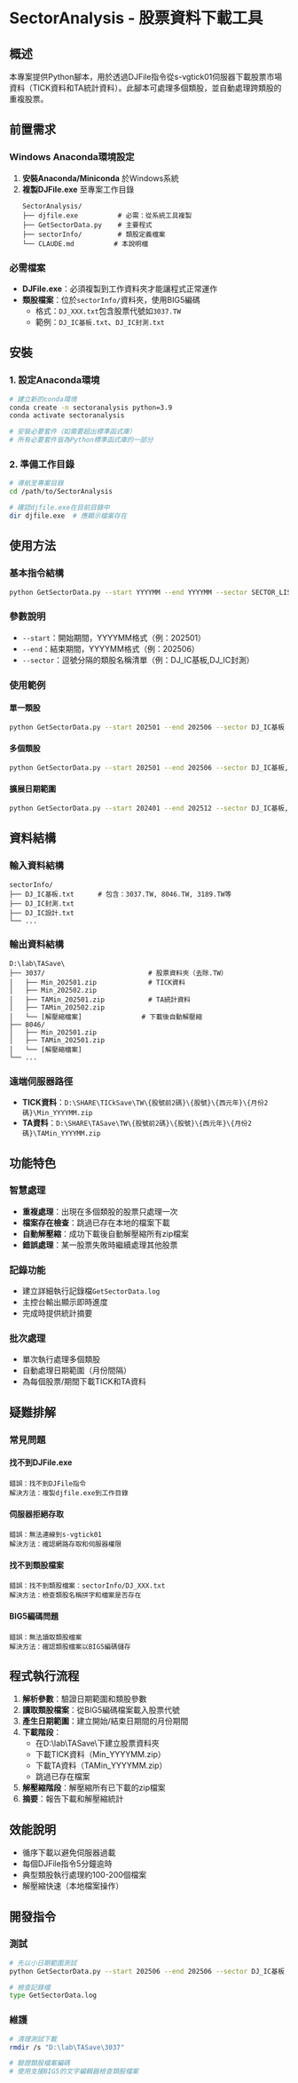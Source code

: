 # SectorAnalysis - 股票資料下載工具

## 概述
本專案提供Python腳本，用於透過DJFile指令從s-vgtick01伺服器下載股票市場資料（TICK資料和TA統計資料）。此腳本可處理多個類股，並自動處理跨類股的重複股票。

## 前置需求

### Windows Anaconda環境設定
1. **安裝Anaconda/Miniconda** 於Windows系統
2. **複製DJFile.exe** 至專案工作目錄
   ```
   SectorAnalysis/
   ├── djfile.exe          # 必需：從系統工具複製
   ├── GetSectorData.py    # 主要程式
   ├── sectorInfo/         # 類股定義檔案
   └── CLAUDE.md          # 本說明檔
   ```

### 必需檔案
- **DJFile.exe**：必須複製到工作資料夾才能讓程式正常運作
- **類股檔案**：位於`sectorInfo/`資料夾，使用BIG5編碼
  - 格式：`DJ_XXX.txt`包含股票代號如`3037.TW`
  - 範例：`DJ_IC基板.txt`、`DJ_IC封測.txt`

## 安裝

### 1. 設定Anaconda環境
```bash
# 建立新的conda環境
conda create -n sectoranalysis python=3.9
conda activate sectoranalysis

# 安裝必要套件（如需要超出標準函式庫）
# 所有必要套件皆為Python標準函式庫的一部分
```

### 2. 準備工作目錄
```bash
# 導航至專案目錄
cd /path/to/SectorAnalysis

# 確認djfile.exe在目前目錄中
dir djfile.exe  # 應顯示檔案存在
```

## 使用方法

### 基本指令結構
```bash
python GetSectorData.py --start YYYYMM --end YYYYMM --sector SECTOR_LIST
```

### 參數說明
- `--start`：開始期間，YYYYMM格式（例：202501）
- `--end`：結束期間，YYYYMM格式（例：202506）
- `--sector`：逗號分隔的類股名稱清單（例：DJ_IC基板,DJ_IC封測）

### 使用範例

#### 單一類股
```bash
python GetSectorData.py --start 202501 --end 202506 --sector DJ_IC基板
```

#### 多個類股
```bash
python GetSectorData.py --start 202501 --end 202506 --sector DJ_IC基板,DJ_IC封測,DJ_IC設計
```

#### 擴展日期範圍
```bash
python GetSectorData.py --start 202401 --end 202512 --sector DJ_IC基板,DJ_MLCC,DJ_PCB設備
```

## 資料結構

### 輸入資料結構
```
sectorInfo/
├── DJ_IC基板.txt      # 包含：3037.TW, 8046.TW, 3189.TW等
├── DJ_IC封測.txt      
├── DJ_IC設計.txt
└── ...
```

### 輸出資料結構
```
D:\lab\TASave\
├── 3037/                          # 股票資料夾（去除.TW）
│   ├── Min_202501.zip             # TICK資料
│   ├── Min_202502.zip
│   ├── TAMin_202501.zip           # TA統計資料
│   ├── TAMin_202502.zip
│   └── [解壓縮檔案]               # 下載後自動解壓縮
├── 8046/
│   ├── Min_202501.zip
│   ├── TAMin_202501.zip
│   └── [解壓縮檔案]
└── ...
```

### 遠端伺服器路徑
- **TICK資料**：`D:\SHARE\TICkSave\TW\{股號前2碼}\{股號}\{西元年}\{月份2碼}\Min_YYYYMM.zip`
- **TA資料**：`D:\SHARE\TASave\TW\{股號前2碼}\{股號}\{西元年}\{月份2碼}\TAMin_YYYYMM.zip`

## 功能特色

### 智慧處理
- **重複處理**：出現在多個類股的股票只處理一次
- **檔案存在檢查**：跳過已存在本地的檔案下載
- **自動解壓縮**：成功下載後自動解壓縮所有zip檔案
- **錯誤處理**：某一股票失敗時繼續處理其他股票

### 記錄功能
- 建立詳細執行記錄檔`GetSectorData.log`
- 主控台輸出顯示即時進度
- 完成時提供統計摘要

### 批次處理
- 單次執行處理多個類股
- 自動處理日期範圍（月份間隔）
- 為每個股票/期間下載TICK和TA資料

## 疑難排解

### 常見問題

#### 找不到DJFile.exe
```
錯誤：找不到DJFile指令
解決方法：複製djfile.exe到工作目錄
```

#### 伺服器拒絕存取
```
錯誤：無法連線到s-vgtick01
解決方法：確認網路存取和伺服器權限
```

#### 找不到類股檔案
```
錯誤：找不到類股檔案：sectorInfo/DJ_XXX.txt
解決方法：檢查類股名稱拼字和檔案是否存在
```

#### BIG5編碼問題
```
錯誤：無法讀取類股檔案
解決方法：確認類股檔案以BIG5編碼儲存
```

## 程式執行流程

1. **解析參數**：驗證日期範圍和類股參數
2. **讀取類股檔案**：從BIG5編碼檔案載入股票代號
3. **產生日期範圍**：建立開始/結束日期間的月份期間
4. **下載階段**：
   - 在D:\lab\TASave\下建立股票資料夾
   - 下載TICK資料（Min_YYYYMM.zip）
   - 下載TA資料（TAMin_YYYYMM.zip）
   - 跳過已存在檔案
5. **解壓縮階段**：解壓縮所有已下載的zip檔案
6. **摘要**：報告下載和解壓縮統計

## 效能說明

- 循序下載以避免伺服器過載
- 每個DJFile指令5分鐘逾時
- 典型類股執行處理約100-200個檔案
- 解壓縮快速（本地檔案操作）

## 開發指令

### 測試
```bash
# 先以小日期範圍測試
python GetSectorData.py --start 202506 --end 202506 --sector DJ_IC基板

# 檢查記錄檔
type GetSectorData.log
```

### 維護
```bash
# 清理測試下載
rmdir /s "D:\lab\TASave\3037"

# 驗證類股檔案編碼
# 使用支援BIG5的文字編輯器檢查類股檔案
```